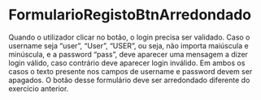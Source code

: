 # FormularioRegistoBtnArredondado

Quando o utilizador clicar no botão, o login precisa ser validado. Caso o username seja “user”, “User”, “USER”, ou seja, não importa maiúscula e minúscula, e a password “pass”, 
deve aparecer uma mensagem a dizer login válido, caso contrário deve aparecer login inválido. Em ambos os casos o texto presente nos campos de username e password devem ser 
apagados. O botão desse formulário deve ser arredondado diferente do exercício anterior.
